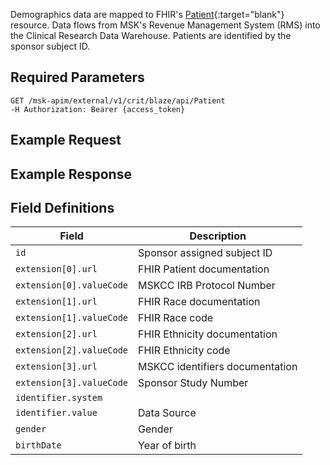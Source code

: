 Demographics data are mapped to FHIR's [Patient](http://hl7.org/fhir/patient.html){:target="blank"} resource. Data flows from MSK's Revenue Management System (RMS) into the Clinical Research Data Warehouse. Patients are identified by the sponsor subject ID.

## Required Parameters
```
GET /msk-apim/external/v1/crit/blaze/api/Patient
-H Authorization: Bearer {access_token} 
```

## Example Request

## Example Response

## Field Definitions

|  Field                        | Description                     |
| ----------------------------- | ----------------------------    |
| `id`                          | Sponsor assigned subject ID     |
| `extension[0].url`            | FHIR Patient documentation      |
| `extension[0].valueCode`      | MSKCC IRB Protocol Number       |
| `extension[1].url`            | FHIR Race documentation         |
| `extension[1].valueCode`      | FHIR Race code                  |
| `extension[2].url`            | FHIR Ethnicity documentation    |
| `extension[2].valueCode`      | FHIR Ethnicity code             |
| `extension[3].url`            | MSKCC identifiers documentation |
| `extension[3].valueCode`      | Sponsor Study Number            |
| `identifier.system`           |
| `identifier.value`            | Data Source                     |
| `gender`                      | Gender                          |
| `birthDate`                   | Year of birth                   |